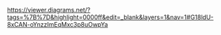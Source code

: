 https://viewer.diagrams.net/?tags=%7B%7D&highlight=0000ff&edit=_blank&layers=1&nav=1#G18ldU-8xCAN-oYnzzImEqMxc3p8uOwpYa